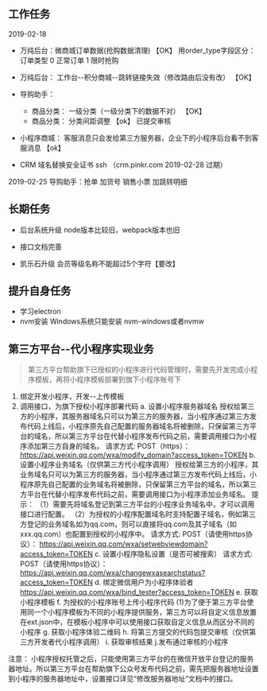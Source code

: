 ## 工作任务

2019-02-18 

- 万纯后台：微商城订单数据(抢购数据清理) 【OK】
    用order_type字段区分： 订单类型 0 正常订单 1 限时抢购

- 万纯后台： 工作台--积分商城--跳转链接失效（修改路由后没有改） 【OK】

- 导购助手： 
  - 商品分类： 一级分类（一级分类下的数据不对） 【OK】  
  - 商品分类： 分类间距调整   【ok】 已提交审核

- 小程序商城： 客服消息只会发给第三方服务器，企业下的小程序后台看不到客服消息 【ok】
- CRM 域名替换安全证书 ssh （crm.pinkr.com  2019-02-28 过期）


2019-02-25
导购助手：抢单      加货号
         销售小票   加跳转明细


## 长期任务
- 后台系统升级 
  node版本比较旧，webpack版本也旧

- 接口文档完善

- 凯乐石升级
  会员等级名称不能超过5个字符【要改】


## 提升自身任务
- 学习electron
- nvm安装
  Windows系统只能安装 nvm-windows或者nvmw


## 第三方平台--代小程序实现业务
> 第三方平台帮助旗下已授权的小程序进行代码管理时，需要先开发完成小程序模板，再将小程序模板部署到旗下小程序账号下

1. 绑定开发小程序，开发--上传模板
2. 调用接口，为旗下授权小程序部署代码
  a. 设置小程序服务器域名
    授权给第三方的小程序，其服务器域名只可以为第三方的服务器，当小程序通过第三方发布代码上线后，小程序原先自己配置的服务器域名将被删除，只保留第三方平台的域名，所以第三方平台在代替小程序发布代码之前，需要调用接口为小程序添加第三方自身的域名。
    请求方式: POST（https）：https://api.weixin.qq.com/wxa/modify_domain?access_token=TOKEN
  b. 设置小程序业务域名（仅供第三方代小程序调用）
    授权给第三方的小程序，其业务域名只可以为第三方的服务器，当小程序通过第三方发布代码上线后，小程序原先自己配置的业务域名将被删除，只保留第三方平台的域名，所以第三方平台在代替小程序发布代码之前，需要调用接口为小程序添加业务域名。
    提示：
    （1）需要先将域名登记到第三方平台的小程序业务域名中，才可以调用接口进行配置。
    （2）为授权的小程序配置域名时支持配置子域名，例如第三方登记的业务域名如为qq.com，则可以直接将qq.com及其子域名（如xxx.qq.com）也配置到授权的小程序中。
    请求方式: POST（请使用https协议）： https://api.weixin.qq.com/wxa/setwebviewdomain?access_token=TOKEN
  c. 设置小程序隐私设置（是否可被搜索）
    请求方式: POST（请使用https协议）： https://api.weixin.qq.com/wxa/changewxasearchstatus?access_token=TOKEN
  d. 绑定微信用户为小程序体验者
    https://api.weixin.qq.com/wxa/bind_tester?access_token=TOKEN
  e. 获取小程序模板
  f. 为授权的小程序账号上传小程序代码
    (1)为了便于第三方平台使用同一个小程序模板为不同的小程序提供服务，第三方可以将自定义信息放置在ext.json中，在模板小程序中可以使用接口获取自定义信息从而区分不同的小程序
  g. 获取小程序体验二维码
  h. 将第三方提交的代码包提交审核（仅供第三方开发者代小程序调用）
  i. 获取审核结果
  j.发布通过审核的小程序
  

注意： 小程序授权托管之后，只能使用第三方平台的在微信开放平台登记的服务器地址。所以第三方平台在帮助旗下公众号发布代码之前，需先把服务器地址设置到小程序的服务器地址中，设置接口详见“修改服务器地址”文档中的接口。